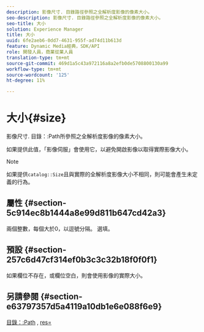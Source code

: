 ```yaml
---
description: 影像尺寸. 目錄路徑參照之全解析度影像的像素大小。
seo-description: 影像尺寸. 目錄路徑參照之全解析度影像的像素大小。
seo-title: 大小
solution: Experience Manager
title: 大小
uuid: 6fe2aeb6-0dd7-4631-955f-ad74d11b613d
feature: Dynamic Media經典，SDK/API
role: 開發人員，商業從業人員
translation-type: tm+mt
source-git-commit: 469d1a5c43a972116a8a2efb0de5708800130a99
workflow-type: tm+mt
source-wordcount: '125'
ht-degree: 11%

---
```



# 大小{#size}

影像尺寸. 目錄：:Path所參照之全解析度影像的像素大小。

如果提供此值，「影像伺服」會使用它，以避免開啟影像以取得實際影像大小。

>[!NOTE]
>
>如果提供`catalog::Size`且與實際的全解析度影像大小不相同，則可能會產生未定義的行為。

## 屬性 {#section-5c914ec8b1444a8e99d811b647cd42a3}

兩個整數，每個大於0，以逗號分隔。 選填。

## 預設 {#section-257c6d47cf314ef0b3c3c32b18f0f0f1}

如果欄位不存在，或欄位空白，則會使用影像的實際大小。

## 另請參閱 {#section-e63797357d5a4119a10db1e6e088f6e9}

[目錄：:Path](../../../../../../is-api/image-catalog/image-serving-api-ref/c-image-catalog-reference/c-image-svg-data-reference/c-image-data-reference/r-path-cat.md#reference-306afcaff172440ca81b85da8d78213c) , [res=](/help/aem-is-ir-api/is-api/http-ref/image-serving-api-ref/c-http-protocol-reference/c-command-reference/r-res.md)
